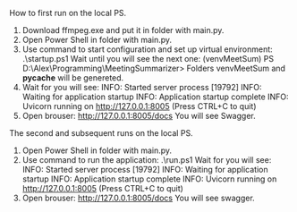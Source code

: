 How to first run on the local PS.
1.	Download ffmpeg.exe and put it in folder with main.py.
2.	Open Power Shell in folder with main.py.
3.	Use command to start configuration and set up virtual environment: .\startup.ps1
	Wait until you will see the next one: (venvMeetSum) PS D:\Alex\Programming\MeetingSummarizer>
	Folders venvMeetSum and __pycache__ will be genereted.
4.	Wait for you will see:
	INFO:     Started server process [19792]
	INFO:     Waiting for application startup
	INFO:     Application startup complete
	INFO:     Uvicorn running on http://127.0.0.1:8005 (Press CTRL+C to quit)
5.	Open brouser: http://127.0.0.1:8005/docs
	You will see Swagger.

The second and subsequent runs on the local PS.
1.	Open Power Shell in folder with main.py.
2.	Use command to run the application: .\run.ps1
	Wait for you will see:
	INFO:     Started server process [19792]
	INFO:     Waiting for application startup
	INFO:     Application startup complete
	INFO:     Uvicorn running on http://127.0.0.1:8005 (Press CTRL+C to quit)
3.	Open brouser: http://127.0.0.1:8005/docs
	You will see swagger.
